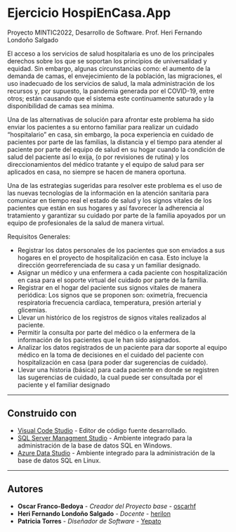 # Ejercicio HospiEnCasa.App

Proyecto MINTIC2022, Desarrollo de Software. Prof. Heri Fernando Londoño Salgado

El acceso a los servicios de salud hospitalaria es uno de los principales derechos sobre los que se soportan los principios de universalidad y equidad. Sin embargo, algunas circunstancias como: el aumento de la demanda de camas, el envejecimiento de la población, las migraciones, el uso inadecuado de los servicios de salud, la mala administración de los recursos y, por supuesto, la pandemia generada por el COVID-19, entre otros; están causando que el sistema este continuamente saturado y la disponibilidad de camas sea mínima. 

Una de las alternativas de solución para afrontar este problema ha sido enviar los pacientes a su entorno familiar para realizar un cuidado “hospitalario” en casa, sin embargo, la poca experiencia en cuidado de pacientes por parte de las familias, la distancia y el tiempo para atender al paciente por parte del equipo de salud en su hogar cuando la condición de salud del paciente así lo exija, (o por revisiones de rutina) y los direccionamientos del médico tratante y el equipo de salud para ser aplicados en casa, no siempre se hacen de manera oportuna. 

Una de las estrategias sugeridas para resolver este problema es el uso de las nuevas tecnologías de la información en la atención sanitaria para comunicar en tiempo real el estado de salud y los signos vitales de los pacientes que están en sus hogares y así favorecer la adherencia al tratamiento y garantizar su cuidado por parte de la familia apoyados por un equipo de profesionales de la salud de manera virtual.

Requisitos Generales:

* Registrar los datos personales de los pacientes que son enviados a sus hogares en el proyecto de hospitalización en casa. Esto incluye la  dirección georreferenciada de su casa y un familiar designado.
* Asignar un médico y una enfermera a cada paciente con hospitalización en casa para el soporte virtual del cuidado por parte de la familia.
* Registrar en el hogar del paciente sus signos vitales de manera periódica: Los signos que se proponen son: oximetría, frecuencia respiratoria frecuencia cardíaca, temperatura, presión arterial y glicemias.
* Llevar un histórico de los registros de signos vitales realizados al paciente. 
* Permitir la consulta por parte del médico o la enfermera de la información de los pacientes que le han sido asignados.
* Analizar los datos registrados de un paciente para dar soporte al equipo médico en la toma de decisiones en el cuidado del paciente con hospitalización en casa (para poder dar sugerencias de cuidado).
* Llevar una historia (básica) para cada paciente en donde se registren las sugerencias de cuidado, la cual puede ser consultada por el paciente y el familiar designado 

---
## Construido con

* [Visual Code Studio](https://code.visualstudio.com/) - Editor de código fuente desarrollado.
* [SQL Server Managment Studio](https://docs.microsoft.com/en-us/sql/ssms/download-sql-server-management-studio-ssms?view=sql-server-ver15) - Ambiente integrado para la administración de la base de datos SQL en Windows.
* [Azure Data Studio](https://docs.microsoft.com/en-us/sql/azure-data-studio/download-azure-data-studio?view=sql-server-ver15) - Ambiente integrado para la administración de la base de datos SQL en Linux.

---
## Autores

* **Oscar Franco-Bedoya** - *Creador del Proyecto base* - [oscarhf](https://github.com/oscarhf)
* **Heri Fernando Londoño Salgado** - *Docente* - [herilon](https://github.com/herilon)
* **Patricia Torres** - *Diseñador de Software* - [Yepato](https://github.com/Yepato)